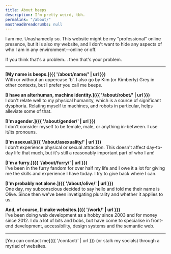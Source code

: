 ```yaml
---
title: About beeps
description: I'm pretty weird, tbh.
permalink: "/about/"
mastheadBreadcrumbs: null
---
```


I am me. Unashamedly so. This website might be my "professional" online presence, but it is also _my_ website, and I don't want to hide any aspects of who I am in any environment—online or off.

If you think that's a problem... then that's your problem.

---

<strong class="kimHeading-s">[My name is beeps.]({{ '/about/name/' | url }})</strong><br>
With or without an uppercase 'b'. I also go by Kim (or Kimberly) Grey in other contexts, but I prefer you call me beeps.

<strong class="kimHeading-s">[I have an alterhuman, machine identity.]({{ '/about/robot/' | url }})</strong><br>
I don't relate well to my physical humanity, which is a source of significant dysphoria. Relating myself to machines, and robots in particular, helps alleviate some of that.

<strong class="kimHeading-s">[I'm agender.]({{ '/about/gender/' | url }})</strong><br>
I don't consider myself to be female, male, or anything in-between. I use it/its pronouns.

<strong class="kimHeading-s">[I'm asexual.]({{ '/about/asexuality/' | url }})</strong><br>
I don't experience physical or sexual attraction. This doesn't affect day-to-day life that much, but it's still a reasonably important part of who I am!

<strong class="kimHeading-s">[I'm a furry.]({{ '/about/furry/' | url }})</strong><br>
I've been in the furry fandom for over half my life and I owe it a lot for giving me the skills and experience I have today. I try to give back where I can.

<strong class="kimHeading-s">[I'm probably not alone.]({{ '/about/olive/' | url }})</strong><br>
One day, my subconscious decided to say hello and told me their name is Olive. Since then we've been invetigating plurality and whether it applies to us.

<strong class="kimHeading-s">And, of course, [I make websites.]({{ '/work/' | url }})</strong><br>
I've been doing web development as a hobby since 2003 and for money since 2012. I do a lot of bits and bobs, but have come to specialise in front-end development, accessibility, design systems and the semantic web.

<hr class="kimRule">

[You can contact me]({{ '/contact/' | url }}) (or stalk my socials) through a myriad of websites.
